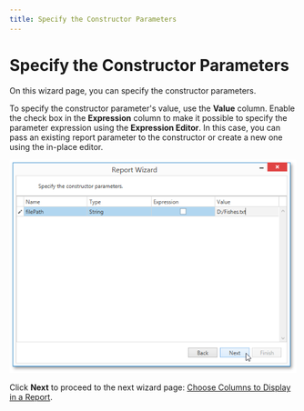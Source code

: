 ```yaml
---
title: Specify the Constructor Parameters
---
```

# Specify the Constructor Parameters
On this wizard page, you can specify the constructor parameters.

To specify the constructor parameter's value, use the **Value** column. Enable the check box in the **Expression** column to make it possible to specify the parameter expression using the **Expression Editor**. In this case, you can pass an existing report parameter to the constructor or create a new one using the in-place editor.

![WpfReportWizard_Object_SpecifyConstructorParameters](../../../../../../images/Img122881.png)

Click **Next** to proceed to the next wizard page: [Choose Columns to Display in a Report](../../../../../../../interface-elements-for-desktop/articles/report-designer/report-designer-for-wpf/report-wizard/data-bound-report/choose-columns-to-display-in-a-report.md).